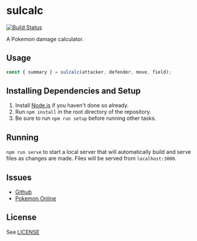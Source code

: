 # sulcalc

[![Build Status](https://travis-ci.org/sulcata/sulcalc.svg?branch=master)](https://travis-ci.org/sulcata/sulcalc)

A Pokemon damage calculator.

## Usage

```js
const { summary } = sulcalc(attacker, defender, move, field);
```

## Installing Dependencies and Setup

1. Install [Node.js][] if you haven't done so already.
2. Run `npm install` in the root directory of the repository.
3. Be sure to run `npm run setup` before running other tasks.

## Running

`npm run serve` to start a local server that will automatically build and
serve files as changes are made. Files will be served from `localhost:3000`.

## Issues

* [Github][]
* [Pokemon Online][]

## License

See [LICENSE][]

[node.js]: https://nodejs.org/ "Node.js"
[github]: https://github.com/sulcata/sulcalc/issues "Github Issue Tracker"
[pokemon online]: http://pokemon-online.eu/threads/27643/ "Pokemon Online Bugs Thread"
[license]: LICENSE "MIT License"
